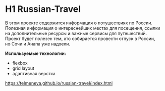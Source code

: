 # H1 Russian-Travel 

В этом проекте содержится информация о потушествиях по России. Полезная информация о интереснейших местах для посещения, ссылки на дополнительные ресурсы и важные сервисы для путешествий. Проект будет полезен тем, кто собирается провести отпуск в России, но Сочи и Анапа уже надоели. 

**Используемые технологии:** 
* flexbox
* grid layout
* адаптивная верстка 

https://telmeneva.github.io/russian-travel/index.html
